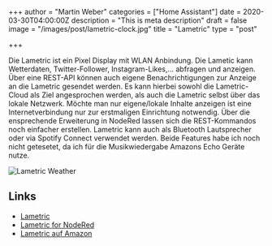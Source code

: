 +++
author = "Martin Weber"
categories = ["Home Assistant"]
date = 2020-03-30T04:00:00Z
description = "This is meta description"
draft = false
image = "/images/post/lametric-clock.jpg"
title = "Lametric"
type = "post"

+++

Die Lametric ist ein Pixel Display mit WLAN Anbindung. Die Lametic kann Wetterdaten, Twitter-Follower, Instagram-Likes,... abfragen und anzeigen. Über eine REST-API können auch eigene Benachrichtigungen zur Anzeige an die Lametric gesendet werden. Es kann hierbei sowohl die Lametric-Cloud als Ziel angesprochen werden, als auch die Lametric selbst über das lokale Netzwerk. Möchte man nur eigene/lokale Inhalte anzeigen ist eine Internetverbindung nur zur erstmaligen Einrichtung notwendig. Über die ensprechende Erweiterung in NodeRed lassen sich die REST-Kommandos noch einfacher erstellen. Lametric kann auch als Bluetooth Lautsprecher oder via Spotify Connect verwendet werden. Beide Features habe ich noch nicht getesetet, da ich für die Musikwiedergabe Amazons Echo Geräte nutze.

![Lametric Weather](/images/post/lametric-weather.jpg "Lametric Weather")


## Links
* [Lametric](https://lametric.com/)
* [Lametric for NodeRed](https://flows.nodered.org/node/node-red-contrib-lametric-notification)
* [Lametric auf Amazon](https://www.amazon.de/LaMetric-LM-37X8-Time-WLAN-Uhr/dp/B017N5FP0E/ref=sr_1_3?__mk_de_DE=%C3%85M%C3%85%C5%BD%C3%95%C3%91&dchild=1&keywords=lametric&qid=1591037274&sr=8-3)
